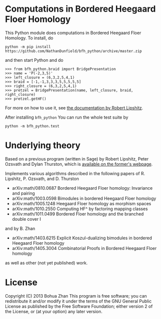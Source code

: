 # Computations in Bordered Heegaard Floer Homology

This Python module does computations in Bordered Heegaard Floer
Homology.  To install, do
```
python -m pip install https://github.com/NathanDunfield/bfh_python/archive/master.zip
```
and then start Python and do
```
>>> from bfh_python.braid import BridgePresentation
>>> name = 'P(-2,3,5)'
>>> left_closure = (6,3,2,5,4,1)
>>> braid = [-1,-1,3,3,3,5,5,5,5,5]
>>> right_closure = (6,3,2,5,4,1)
>>> pretzel = BridgePresentation(name, left_closure, braid, right_closure)
>>> pretzel.getHF()
```

For more on how to use it, see [the documentation by Robert
Lipshitz](https://pages.uoregon.edu/lipshitz/bfh/).

After installing `bfh_python` You can run the whole test suite by
```
python -m bfh_python.test
```

# Underlying theory

Based on a previous program (written in Sage) by Robert Lipshitz,
Peter Ozsvath and Dylan Thurston, which is [available on the former's
webpage]( www.math.columbia.edu/~lipshitz/research.html).

Implements various algorithms described in the following papers of
R. Lipshitz, P. Ozsvath, and D. Thurston

- arXiv:math/0810.0687 Bordered Heegaard Floer homology: Invariance and pairing
- arXiv:math/1003.0598 Bimodules in bordered Heegaard Floer homology
- arXiv:math/1005.1248 Heegaard Floer homology as morphism spaces
- arXiv:math/1010.2550 Computing HF^ by factoring mapping classes
- arXiv:math/1011.0499 Bordered Floer homology and the branched double cover I

and by B. Zhan

- arXiv:math/1403.6215 Explicit Koszul-dualizing bimodules in bordered Heegaard Floer homology
- arXiv:math/1405.3004 Combinatorial Proofs in Bordered Heegaard Floer homology

as well as other (not yet published) work.

# License

Copyright (C) 2013  Bohua Zhan
This program is free software; you can redistribute it and/or modify it under
the terms of the GNU General Public License as published by the Free Software
Foundation; either version 2 of the License, or (at your option) any later
version.
